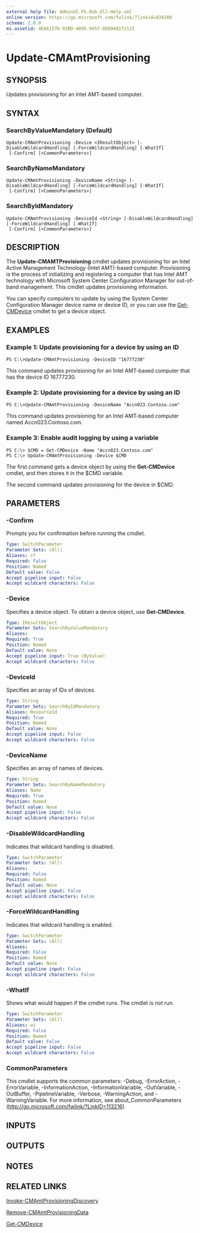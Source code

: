 ```yaml
---
external help file: AdminUI.PS.Oob.dll-Help.xml
online version: https://go.microsoft.com/fwlink/?linkid=834280
schema: 2.0.0
ms.assetid: 4EA61576-93BD-4095-9457-8D894A172115
---
```


# Update-CMAmtProvisioning

## SYNOPSIS
Updates provisioning for an Intel AMT-based computer.

## SYNTAX

### SearchByValueMandatory (Default)
```
Update-CMAmtProvisioning -Device <IResultObject> [-DisableWildcardHandling] [-ForceWildcardHandling] [-WhatIf]
 [-Confirm] [<CommonParameters>]
```

### SearchByNameMandatory
```
Update-CMAmtProvisioning -DeviceName <String> [-DisableWildcardHandling] [-ForceWildcardHandling] [-WhatIf]
 [-Confirm] [<CommonParameters>]
```

### SearchByIdMandatory
```
Update-CMAmtProvisioning -DeviceId <String> [-DisableWildcardHandling] [-ForceWildcardHandling] [-WhatIf]
 [-Confirm] [<CommonParameters>]
```

## DESCRIPTION
The **Update-CMAMTProvisioning** cmdlet updates provisioning for an Intel Active Management Technology (Intel AMT)-based computer.
Provisioning is the process of initializing and registering a computer that has Intel AMT technology with Microsoft System Center Configuration Manager for out-of-band management.
This cmdlet updates provisioning information.

You can specify computers to update by using the System Center Configuration Manager device name or device ID, or you can use the [Get-CMDevice](Get-CMDevice.md) cmdlet to get a device object.

## EXAMPLES

### Example 1: Update provisioning for a device by using an ID
```
PS C:\>Update-CMAmtProvisioning -DeviceID "16777230"
```

This command updates provisioning for an Intel AMT-based computer that has the device ID 16777230.

### Example 2: Update provisioning for a device by using an ID
```
PS C:\>Update-CMAmtProvisioning -DeviceName "Accn023.Contoso.com"
```

This command updates provisioning for an Intel AMT-based computer named Accn023.Contoso.com.

### Example 3: Enable audit logging by using a variable
```
PS C:\> $CMD = Get-CMDevice -Name "Accn023.Contoso.com"
PS C:\> Update-CMAmtProvisioning -Device $CMD
```

The first command gets a device object by using the **Get-CMDevice** cmdlet, and then stores it in the $CMD variable.

The second command updates provisioning for the device in $CMD.

## PARAMETERS

### -Confirm
Prompts you for confirmation before running the cmdlet.

```yaml
Type: SwitchParameter
Parameter Sets: (All)
Aliases: cf
Required: False
Position: Named
Default value: False
Accept pipeline input: False
Accept wildcard characters: False
```

### -Device
Specifies a device object.
To obtain a device object, use **Get-CMDevice**.

```yaml
Type: IResultObject
Parameter Sets: SearchByValueMandatory
Aliases: 
Required: True
Position: Named
Default value: None
Accept pipeline input: True (ByValue)
Accept wildcard characters: False
```

### -DeviceId
Specifies an array of IDs of devices.

```yaml
Type: String
Parameter Sets: SearchByIdMandatory
Aliases: ResourceId
Required: True
Position: Named
Default value: None
Accept pipeline input: False
Accept wildcard characters: False
```

### -DeviceName
Specifies an array of names of devices.

```yaml
Type: String
Parameter Sets: SearchByNameMandatory
Aliases: Name
Required: True
Position: Named
Default value: None
Accept pipeline input: False
Accept wildcard characters: False
```

### -DisableWildcardHandling
Indicates that wildcard handling is disabled.

```yaml
Type: SwitchParameter
Parameter Sets: (All)
Aliases: 
Required: False
Position: Named
Default value: None
Accept pipeline input: False
Accept wildcard characters: False
```

### -ForceWildcardHandling
Indicates that wildcard handling is enabled.

```yaml
Type: SwitchParameter
Parameter Sets: (All)
Aliases: 
Required: False
Position: Named
Default value: None
Accept pipeline input: False
Accept wildcard characters: False
```

### -WhatIf
Shows what would happen if the cmdlet runs.
The cmdlet is not run.

```yaml
Type: SwitchParameter
Parameter Sets: (All)
Aliases: wi
Required: False
Position: Named
Default value: False
Accept pipeline input: False
Accept wildcard characters: False
```

### CommonParameters
This cmdlet supports the common parameters: -Debug, -ErrorAction, -ErrorVariable, -InformationAction, -InformationVariable, -OutVariable, -OutBuffer, -PipelineVariable, -Verbose, -WarningAction, and -WarningVariable. For more information, see about_CommonParameters (http://go.microsoft.com/fwlink/?LinkID=113216).

## INPUTS

## OUTPUTS

## NOTES

## RELATED LINKS

[Invoke-CMAmtProvisioningDiscovery](Invoke-CMAmtProvisioningDiscovery.md)

[Remove-CMAmtProvisioningData](Remove-CMAmtProvisioningData.md)

[Get-CMDevice](Get-CMDevice.md)
